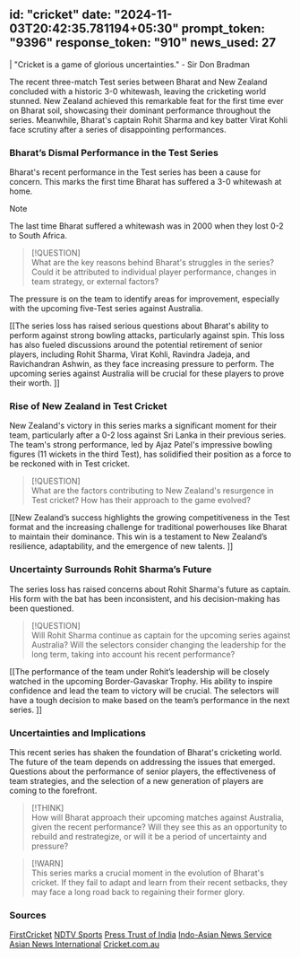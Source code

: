 
id: "cricket"
date: "2024-11-03T20:42:35.781194+05:30"
prompt_token: "9396"
response_token: "910"
news_used: 27
------
| "Cricket is a game of glorious uncertainties." - Sir Don Bradman

The recent three-match Test series between Bharat and New Zealand concluded with a historic 3-0 whitewash, leaving the cricketing world stunned. New Zealand achieved this remarkable feat for the first time ever on Bharat soil, showcasing their dominant performance throughout the series. Meanwhile, Bharat's captain Rohit Sharma and key batter Virat Kohli face scrutiny after a series of disappointing performances. 

### Bharat’s Dismal Performance in the Test Series

Bharat's recent performance in the Test series has been a cause for concern. This marks the first time Bharat has suffered a 3-0 whitewash at home. 
> [!NOTE]  
> The last time Bharat suffered a whitewash was in 2000 when they lost 0-2 to South Africa.

> [!QUESTION]  
> What are the key reasons behind Bharat's struggles in the series? Could it be attributed to individual player performance, changes in team strategy, or external factors?  

The pressure is on the team to identify areas for improvement, especially with the upcoming five-Test series against Australia. 

[[The series loss has raised serious questions about Bharat's ability to perform against strong bowling attacks, particularly against spin.  This loss has also fueled discussions around the potential retirement of senior players, including Rohit Sharma, Virat Kohli, Ravindra Jadeja, and Ravichandran Ashwin, as they face increasing pressure to perform. The upcoming series against Australia will be crucial for these players to prove their worth.  ]]

### Rise of New Zealand in Test Cricket

New Zealand's victory in this series marks a significant moment for their team, particularly after a 0-2 loss against Sri Lanka in their previous series. The team's strong performance, led by Ajaz Patel's impressive bowling figures (11 wickets in the third Test), has solidified their position as a force to be reckoned with in Test cricket.  

> [!QUESTION]  
> What are the factors contributing to New Zealand's resurgence in Test cricket? How has their approach to the game evolved?  

[[New Zealand’s success highlights the growing competitiveness in the Test format and the increasing challenge for traditional powerhouses like Bharat to maintain their dominance. This win is a testament to New Zealand’s resilience, adaptability, and the emergence of new talents.  ]]

### Uncertainty Surrounds Rohit Sharma’s Future

The series loss has raised concerns about Rohit Sharma's future as captain. His form with the bat has been inconsistent, and his decision-making has been questioned. 

> [!QUESTION]  
> Will Rohit Sharma continue as captain for the upcoming series against Australia? Will the selectors consider changing the leadership for the long term, taking into account his recent performance?

[[The performance of the team under Rohit’s leadership will be closely watched in the upcoming Border-Gavaskar Trophy.  His ability to inspire confidence and lead the team to victory will be crucial.  The selectors will have a tough decision to make based on the team’s performance in the next series. ]]

### Uncertainties and Implications

This recent series has shaken the foundation of Bharat's cricketing world. The future of the team depends on addressing the issues that emerged. Questions about the performance of senior players, the effectiveness of team strategies, and the selection of a new generation of players are coming to the forefront.

> [!THINK]  
> How will Bharat approach their upcoming matches against Australia, given the recent performance? Will they see this as an opportunity to rebuild and restrategize, or will it be a period of uncertainty and pressure?

> [!WARN]  
> This series marks a crucial moment in the evolution of Bharat's cricket. If they fail to adapt and learn from their recent setbacks, they may face a long road back to regaining their former glory.


### Sources

[FirstCricket](https://www.firstpost.com/)
[NDTV Sports](https://sports.ndtv.com/)
[Press Trust of India](https://www.ptinews.com/)
[Indo-Asian News Service](https://www.ians.in/)
[Asian News International](https://www.aninews.in/)
[Cricket.com.au](https://www.cricket.com.au/)

